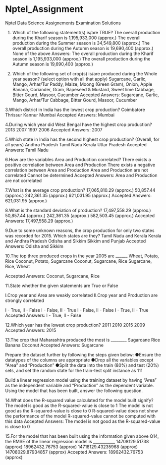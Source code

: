 # Nptel_Assignment
Nptel Data Science Assignements
Examination Solutions




1. Which of the following statement(s) is/are TRUE?
 The overall production during the Kharif season is 1,195,933,000 (approx.)
 The overall production during the Summer season is 34,549,800 (approx.)
 The overall production during the Autumn season is 19,690,400 (approx.)
 None of the above
Answers:
The overall production during the Kharif season is 1,195,933,000 (approx.)
The overall production during the Autumn season is 19,690,400 (approx.)

2. Which of the following set of crop(s) is/are produced during the Whole year season? (select option with all that apply)
 Sugarcane, Garlic, Mango, Arhar/Tur
 Paddy, Maize, Moong (Green Gram), Onion, Apple
 Banana, Coriander, Gram, Rapeseed & Mustard, Sweet lime
 Cabbage, Bitter Gourd, Masoor, Cucumber
Accepted Answers:
Sugarcane, Garlic, Mango, Arhar/Tur
Cabbage, Bitter Gourd, Masoor, Cucumber

3.Which district in India has the lowest crop production?
 Coimbatore
 Thrissur
 Kannur
 Mumbai
Accepted Answers:
Mumbai

4.During which year did West Bengal have the highest crop production?
 2013
 2007
 1997
 2006
Accepted Answers:
2007

5.Which state in India has the second highest crop production? (Overall, for all years)
 Andhra Pradesh
 Tamil Nadu
 Kerala
 Uttar Pradesh
Accepted Answers:
Tamil Nadu

6.How are the variables Area and Production correlated?
 There exists a positive correlation between Area and Production
 There exists a negative correlation between Area and Production
 Area and Production are not correlated
 Cannot be determined
Accepted Answers:
Area and Production are not correlated

7.What is the average crop production?
 17,065,810.29 (approx.)
 50,857.44 (approx.)
 242,361.35 (approx.)
 621,031.95 (approx.)
Accepted Answers:
621,031.95 (approx.)

8.What is the standard deviation of production?
 17,497,558.29 (approx.)
 50,857.44 (approx.)
 242,361.35 (approx.)
 582,503.45 (approx.)
Accepted Answers:
17,497,558.29 (approx.)

9.Due to some unknown reasons, the crop production for only two states was recorded for 2015. Which states are they?
 Tamil Nadu and Kerala
 Kerala and Andhra Pradesh
 Odisha and Sikkim
 Sikkim and Punjab
Accepted Answers:
Odisha and Sikkim

10.The top three produced crops in the year 2005 are ______
 Wheat, Potato, Rice
 Coconut, Potato, Sugarcane
 Coconut, Sugarcane, Rice
 Sugarcane, Rice, Wheat

Accepted Answers:
Coconut, Sugarcane, Rice

11.State whether the given statements are True or False

I.Crop year and Area are weakly correlated
II.Crop year and Production are strongly correlated

 I - True, II - False
 I - False, II - True
 I - False, II - False
 I - True, II - True
Accepted Answers:
I - True, II - False

12.Which year has the lowest crop production?
 2011
 2010
 2015
 2009
Accepted Answers:
2015

13.The crop that Maharashtra produced the most is ________
 Sugarcane
 Rice
 Banana
 Coconut
Accepted Answers:
Sugarcane


Prepare the dataset further by following the steps given below: 
	●Ensure the datatypes of the columns are appropriate
	●Drop all the variables except “Area” and “Production”
	●Split the data into the train (80%) and test (20%) sets, and set the random state for the train-test split instance as 111

Build a linear regression model using the training dataset by having “Area” as the independent variable and “Production” as the dependent variable. Using the model that has been built, answer the following question.


14.What does the R-squared value calculated for the model built signify?
 The model is good as the R-squared-value is close to 1
 The model is not good as the R-squared-value is close to 0
 R-squared-value does not show the performance of the model
 R-squared-value cannot be computed with this data
Accepted Answers:
The model is not good as the R-squared-value is close to 0

15.For the model that has been built using the information given above Q14, the RMSE of the linear regression model is ___________
 14708129.51738 (approx)
 18962432.76753 (approx)
 14718129.43235968 (approx)
 14708029.87934857 (approx)
Accepted Answers:
18962432.76753 (approx)
